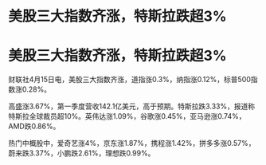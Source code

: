 # 美股三大指数齐涨，特斯拉跌超3%

# 美股三大指数齐涨，特斯拉跌超3%

财联社4月15日电，美股三大指数齐涨，道指涨0.3%，纳指涨0.12%，标普500指数涨0.28%。

高盛涨3.67%，第一季度营收142.1亿美元，高于预期。特斯拉跌3.33%，报道称特斯拉全球裁员超10%。英伟达涨1.09%，谷歌涨0.45%，亚马逊涨0.74%，AMD跌0.86%。

热门中概股中，爱奇艺涨4%，京东涨1.87%，携程涨1.42%，拼多多涨0.57%，蔚来跌3.37%，小鹏跌2.61%，理想跌0.99%。

